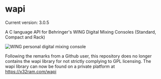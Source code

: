 # wapi
Current version: 3.0.5

A C language API for Behringer's WING Digital Mixing Consoles (Standard, Compact and Rack)


![WING personal digital mixing console](https://mediadl.musictribe.com/media/PLM/data/images/products/P0BV2/2000Wx2000H/Image_BE_P0BV2_WING_Top_XL.png)

Following the remarks from a Github user, this repository does no longer contains the wapi library for not strictly complying to GPL licensing. The wapi library can now be found on a private platform at https://x32ram.com/wapi




